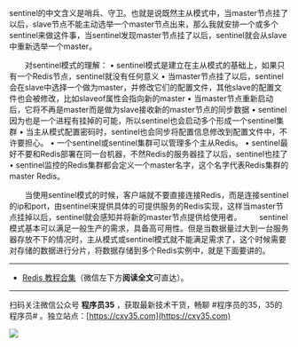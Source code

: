sentinel的中文含义是哨兵、守卫。也就是说既然主从模式中，当master节点挂了以后，slave节点不能主动选举一个master节点出来，那么我就安排一个或多个sentinel来做这件事，当sentinel发现master节点挂了以后，sentinel就会从slave中重新选举一个master。

　　对sentinel模式的理解：
•	sentinel模式是建立在主从模式的基础上，如果只有一个Redis节点，sentinel就没有任何意义
•	当master节点挂了以后，sentinel会在slave中选择一个做为master，并修改它们的配置文件，其他slave的配置文件也会被修改，比如slaveof属性会指向新的master
•	当master节点重新启动后，它将不再是master而是做为slave接收新的master节点的同步数据
•	sentinel因为也是一个进程有挂掉的可能，所以sentinel也会启动多个形成一个sentinel集群
•	当主从模式配置密码时，sentinel也会同步将配置信息修改到配置文件中，不许要担心。
•	一个sentinel或sentinel集群可以管理多个主从Redis。
•	sentinel最好不要和Redis部署在同一台机器，不然Redis的服务器挂了以后，sentinel也挂了
•	sentinel监控的Redis集群都会定义一个master名字，这个名字代表Redis集群的master Redis。

 　　当使用sentinel模式的时候，客户端就不要直接连接Redis，而是连接sentinel的ip和port，由sentinel来提供具体的可提供服务的Redis实现，这样当master节点挂掉以后，sentinel就会感知并将新的master节点提供给使用者。
　　sentinel模式基本可以满足一般生产的需求，具备高可用性。但是当数据量过大到一台服务器存放不下的情况时，主从模式或sentinel模式就不能满足需求了，这个时候需要对存储的数据进行分片，将数据存储到多个Redis实例中，就是下面要讲的。



---

- [Redis 教程合集](https://mp.weixin.qq.com/s/iivXrj1cfTiPy89ueE_53Q)（微信左下方**阅读全文**可直达）。


---

扫码关注微信公众号 **程序员35** ，获取最新技术干货，畅聊 #程序员的35，35的程序员# 。独立站点：[https://cxy35.com](https://cxy35.com)

![](https://oscimg.oschina.net/oscnet/up-285838b9c516db5bb1ba760f292f2346078.JPEG)